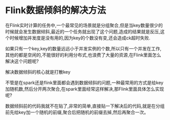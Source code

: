 # Flink数据倾斜的解决方法

在Flink实时计算的任务中,一个最常见的场景就是分组聚合,但是当key数量很少的时候就会发生数据倾斜,最近的一个任务就出现了这个问题,造成的结果就是反压,这个时候增加并发度是没有用的,因为key的个数没有变,还会造成ck超时失败.

如果只有一个key,key的数量远远小于并发实例的个数,所以只有一个并发在工作,其他的都是空闲的,不能很好的利用分布式,也浪费了大量的资源,在Flink里面怎么解决这个问题呢?

解决数据倾斜的核心就是打散key

不管是在spark还是flink里面都会遇到数据倾斜的问题,一种最常用的方式是给key加随机数,然后分开两次聚合,在spark里面经常这样解决,那Flink里面具体怎么实现呢?

数据倾斜前的代码我就不在贴了,非常的简单,直接贴一下解决后的代码,就是在分组前先给key加一个随机的前缀,聚合后把随机的前缀去掉,然后再聚合一次。
